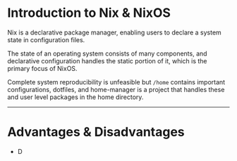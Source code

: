 # Introduction to Nix & NixOS

Nix is a declarative package manager, enabling users to declare a system state in configuration files.

The state of an operating system consists of many components, and declarative configuration handles the static portion of it, which is the primary focus of NixOS.

Complete system reproducibility is unfeasible but `/home` contains important configurations, dotfiles, and home-manager is a project that handles these and user level packages in the home directory.

------

# Advantages & Disadvantages

- D
